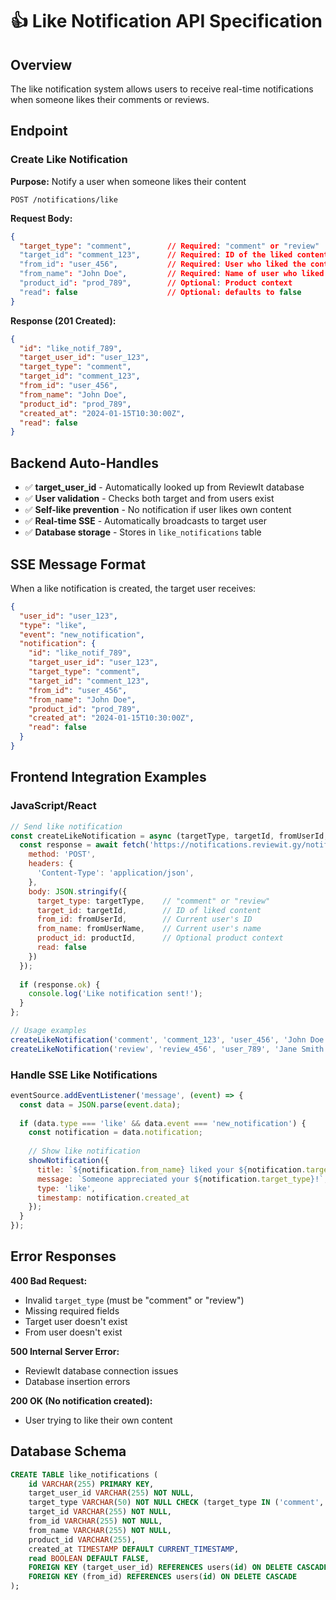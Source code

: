 # 👍 Like Notification API Specification

## Overview
The like notification system allows users to receive real-time notifications when someone likes their comments or reviews.

## Endpoint

### Create Like Notification
**Purpose:** Notify a user when someone likes their content

```http
POST /notifications/like
```

**Request Body:**
```json
{
  "target_type": "comment",        // Required: "comment" or "review"
  "target_id": "comment_123",      // Required: ID of the liked content
  "from_id": "user_456",           // Required: User who liked the content
  "from_name": "John Doe",         // Required: Name of user who liked
  "product_id": "prod_789",        // Optional: Product context
  "read": false                    // Optional: defaults to false
}
```

**Response (201 Created):**
```json
{
  "id": "like_notif_789",
  "target_user_id": "user_123",
  "target_type": "comment",
  "target_id": "comment_123", 
  "from_id": "user_456",
  "from_name": "John Doe",
  "product_id": "prod_789",
  "created_at": "2024-01-15T10:30:00Z",
  "read": false
}
```

## Backend Auto-Handles
- ✅ **target_user_id** - Automatically looked up from ReviewIt database
- ✅ **User validation** - Checks both target and from users exist
- ✅ **Self-like prevention** - No notification if user likes own content
- ✅ **Real-time SSE** - Automatically broadcasts to target user
- ✅ **Database storage** - Stores in `like_notifications` table

## SSE Message Format
When a like notification is created, the target user receives:

```json
{
  "user_id": "user_123",
  "type": "like",
  "event": "new_notification",
  "notification": {
    "id": "like_notif_789",
    "target_user_id": "user_123",
    "target_type": "comment",
    "target_id": "comment_123",
    "from_id": "user_456", 
    "from_name": "John Doe",
    "product_id": "prod_789",
    "created_at": "2024-01-15T10:30:00Z",
    "read": false
  }
}
```

## Frontend Integration Examples

### JavaScript/React
```javascript
// Send like notification
const createLikeNotification = async (targetType, targetId, fromUserId, fromUserName, productId) => {
  const response = await fetch('https://notifications.reviewit.gy/notifications/like', {
    method: 'POST',
    headers: {
      'Content-Type': 'application/json',
    },
    body: JSON.stringify({
      target_type: targetType,    // "comment" or "review"
      target_id: targetId,        // ID of liked content
      from_id: fromUserId,        // Current user's ID
      from_name: fromUserName,    // Current user's name
      product_id: productId,      // Optional product context
      read: false
    })
  });
  
  if (response.ok) {
    console.log('Like notification sent!');
  }
};

// Usage examples
createLikeNotification('comment', 'comment_123', 'user_456', 'John Doe', 'prod_789');
createLikeNotification('review', 'review_456', 'user_789', 'Jane Smith', 'prod_123');
```

### Handle SSE Like Notifications
```javascript
eventSource.addEventListener('message', (event) => {
  const data = JSON.parse(event.data);
  
  if (data.type === 'like' && data.event === 'new_notification') {
    const notification = data.notification;
    
    // Show like notification
    showNotification({
      title: `${notification.from_name} liked your ${notification.target_type}`,
      message: `Someone appreciated your ${notification.target_type}!`,
      type: 'like',
      timestamp: notification.created_at
    });
  }
});
```

## Error Responses

**400 Bad Request:**
- Invalid `target_type` (must be "comment" or "review")
- Missing required fields
- Target user doesn't exist
- From user doesn't exist

**500 Internal Server Error:**
- ReviewIt database connection issues
- Database insertion errors

**200 OK (No notification created):**
- User trying to like their own content

## Database Schema
```sql
CREATE TABLE like_notifications (
    id VARCHAR(255) PRIMARY KEY,
    target_user_id VARCHAR(255) NOT NULL,
    target_type VARCHAR(50) NOT NULL CHECK (target_type IN ('comment', 'review')),
    target_id VARCHAR(255) NOT NULL,
    from_id VARCHAR(255) NOT NULL,
    from_name VARCHAR(255) NOT NULL,
    product_id VARCHAR(255),
    created_at TIMESTAMP DEFAULT CURRENT_TIMESTAMP,
    read BOOLEAN DEFAULT FALSE,
    FOREIGN KEY (target_user_id) REFERENCES users(id) ON DELETE CASCADE,
    FOREIGN KEY (from_id) REFERENCES users(id) ON DELETE CASCADE
);
```